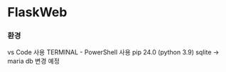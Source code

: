 # FlaskWeb

### 환경
vs Code 사용
TERMINAL - PowerShell 사용
pip 24.0 (python 3.9)
sqlite -> maria db 변경 예정
